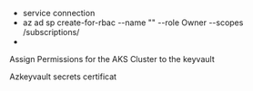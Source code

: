 - service connection
- az ad sp create-for-rbac --name "<YourServicePrincipalName>" --role Owner --scopes /subscriptions/<SubscriptionID>
-  
Assign Permissions for the AKS Cluster to the keyvault

Azkeyvault 
secrets
certificat
